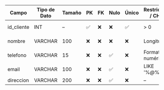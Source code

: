| Campo       | Tipo de Dato | Tamaño | PK | FK | Nulo | Único | Restricciones / CHECK | Referencia a | Descripción               |
| ----------- | ------------ | ------ | -- | -- | ---- | ----- | --------------------- | ------------ | ------------------------- |
| id\_cliente | INT          | –      | ✅  | ❌  | ❌    | ✅     | > 0                   | –            | Identificador del cliente |
| nombre      | VARCHAR      | 100    | ❌  | ❌  | ❌    | ❌     | Longitud ≥ 3          | –            | Nombre completo           |
| telefono    | VARCHAR      | 15     | ❌  | ❌  | ✅    | ❌     | Formato numérico      | –            | Teléfono de contacto      |
| email       | VARCHAR      | 100    | ❌  | ❌  | ✅    | ❌     | LIKE '%*@*%.\_%'      | –            | Correo electrónico        |
| direccion   | VARCHAR      | 200    | ❌  | ❌  | ✅    | ❌     | –                     | –            | Domicilio                 |
